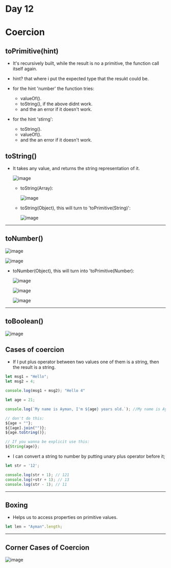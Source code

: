 <h1>Day 12</h1>

<h1>Coercion</h1>

<h2>toPrimitive(hint)</h2>

- It's recursively built, while the result is no a primitive, the function call itself again.
  
- hint? that where i put the expected type that the resukt could be.
  
- for the hint 'number' the function tries:
    - valueOf().
    - toString(), if the above didnt work.
    - and the an error if it doesn't work.
      
- for the hint 'stirng':
    - toString().
    - valueOf().
    - and the an error if it doesn't work.


<h2>toString()</h2>

- It takes any value, and returns the string representation of it.

  ![image](https://github.com/AymanAttili/Mastering-JavaScript-in-20-Days/assets/96499629/ff9c920e-a2f8-4c3a-a476-17f372bbfcfe)
  

  - toString(Array):
    
    ![image](https://github.com/AymanAttili/Mastering-JavaScript-in-20-Days/assets/96499629/0ffa4a79-49ed-4148-811b-24bb368539a4)


  - toString(Object), this will turn to 'toPrimitive(String)':
 
    ![image](https://github.com/AymanAttili/Mastering-JavaScript-in-20-Days/assets/96499629/fc2b6eb1-397f-4055-b867-71bc9fc3d722)


<hr>

<h2>toNumber()</h2>

![image](https://github.com/AymanAttili/Mastering-JavaScript-in-20-Days/assets/96499629/4b8f850d-6599-4a72-bd80-877342e52e14)

![image](https://github.com/AymanAttili/Mastering-JavaScript-in-20-Days/assets/96499629/9bc82751-b898-45b7-af78-64a841b2c788)


  - toNumber(Object), this will turn into 'toPrimitive(Number):

    ![image](https://github.com/AymanAttili/Mastering-JavaScript-in-20-Days/assets/96499629/d4ea27a6-790e-4814-9196-90984ef08a9f)

    ![image](https://github.com/AymanAttili/Mastering-JavaScript-in-20-Days/assets/96499629/12d6eb03-b6b0-446d-80c6-d4a545f1e139)

    ![image](https://github.com/AymanAttili/Mastering-JavaScript-in-20-Days/assets/96499629/96427951-67ba-4ced-8b17-864b7535f06e)


<hr>

<h2>toBoolean()</h2>

![image](https://github.com/AymanAttili/Mastering-JavaScript-in-20-Days/assets/96499629/40b8ffe0-af1e-4d2d-a294-6517262be13b)



<h2>Cases of coercion</h2>

- If I put plus operator between two values one of them is a string, then the result is a string.
  
```javascript
let msg1 = "Hello";
let msg2 = 4;

console.log(msg1 + msg2); "Hello 4"
```

```javascript
let age = 21;

console.log(`My name is Ayman, I'm ${age} years old.`); //My name is Ayman, I'm 21 years old.

// don't do this:
${age + ""};
${[age].join("")};
${age.toString()};

// If you wanna be explicit use this:
${String(age)};

```

- I can convert a string to number by putting unary plus operator before it;

```javascript
let str = '12';

console.log(str + 1); // 121
console.log(+str + 1); // 13
console.log(str - 1); // 11
```

<hr>
<h2>Boxing</h2>

- Helps us to access properties on primitive values.

```javascript
let len = "Ayman".length;
```

<hr>
<h2>Corner Cases of Coercion</h2>

![image](https://github.com/AymanAttili/Mastering-JavaScript-in-20-Days/assets/96499629/b55b287d-b015-4655-8ee4-aa493792d372)
